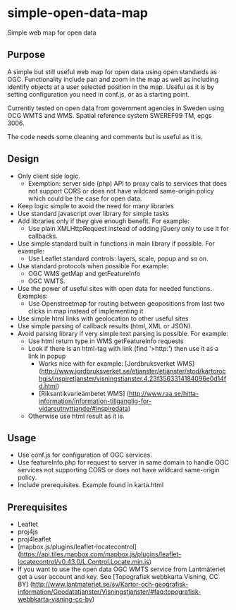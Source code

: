 # simple-open-data-map
Simple web map for open data
## Purpose
A simple but still useful web map for open data using open standards as OGC. Functionality include pan and zoom in the map as well as including identify objects at a user selected position in the map. Useful as it is by setting configuration you need in conf.js, or as a starting point. 

Currently tested on open data from government agencies in Sweden using OCG WMTS and WMS. Spatial reference system SWEREF99 TM, epgs 3006.

The code needs some cleaning and comments but is useful as it is.
## Design
- Only client side logic. 
  - Exemption: server side (php) API to proxy calls to services that does not support CORS or does not have wildcard same-origin policy which could be the case for open data.
- Keep logic simple to avoid the need for many libraries
- Use standard javascript over library for simple tasks
- Add libraries only if they give enough benefit. For example:
  - Use plain XMLHttpRequest instead of adding jQuery only to use it for callbacks.
- Use simple standard built in functions in main library if possible. For example:
  - Use Leaflet standard controls: layers, scale, popup and so on.
- Use standard protocols when possible For example:
  - OGC WMS getMap and getFeatureInfo
  - OGC WMTS.
- Use the power of useful sites with open data for needed functions. Examples:
  - Use Openstreetmap for routing between geopositions from last two clicks in map instead of implementing it
- Use simple html links with geolocation to other useful sites
- Use simple parsing of callback results (html, XML or JSON). 
- Avoid parsing library if very simple text parsing is possible. For example: 
  - Use html return type in WMS getFeatureInfo requests 
  - Look if there is an html-tag with link (find '>http:') then use it as a link in popup
    - Works nice with for example: [Jordbruksverket WMS] (http://www.jordbruksverket.se/etjanster/etjanster/stod/kartorochgis/inspiretjanster/visningstjanster.4.23f3563314184096e0d14fd.html)
    - [Riksantikvarieämbetet WMS] (http://www.raa.se/hitta-information/information-tillganglig-for-vidareutnyttjande/#inspiredata)
  - Otherwise use html result as it is.

## Usage
- Use conf.js for configuration of OGC services.
- Use featureInfo.php for request to server in same domain to handle OGC services not supporting CORS or does not have wildcard same-origin policy.
- Include prerequisites. Example found in karta.html

## Prerequisites
- Leaflet
- proj4js
- proj4leaflet
- [mapbox.js/plugins/leaflet-locatecontrol] (https://api.tiles.mapbox.com/mapbox.js/plugins/leaflet-locatecontrol/v0.43.0/L.Control.Locate.min.js)
- If you want to use the open data OGC WMTS service from Lantmäteriet get a user account and key. See [Topografisk webbkarta Visning, CC BY] (http://www.lantmateriet.se/sv/Kartor-och-geografisk-information/Geodatatjanster/Visningstjanster/#faq:topografisk-webbkarta-visning-cc-by) 

